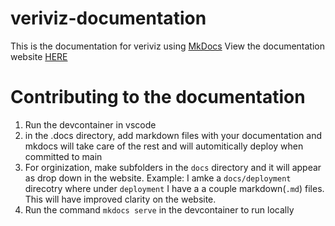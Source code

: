 # veriviz-documentation
This is the documentation for veriviz using [MkDocs](https://www.mkdocs.org/)
View the documentation website [HERE](https://hwsec-unc.github.io/veriviz-documentation/Getting%20Started/devcontainers/)

# Contributing to the documentation

1. Run the devcontainer in vscode
2. in the .docs directory, add markdown files with your documentation and mkdocs will take care of the rest and will automitically deploy when committed to main
3. For orginization, make subfolders in the `docs` directory and it will appear as drop down in the website. Example: I amke a `docs/deployment` direcotry where under `deployment` I have a a couple markdown(`.md`) files. This will have improved clarity on the website.
4. Run the command `mkdocs serve` in the devcontainer to run locally
